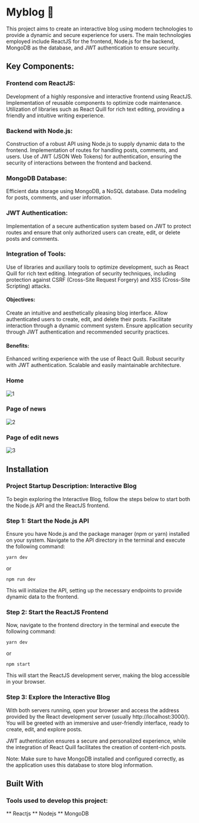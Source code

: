 # Myblog 📰

This project aims to create an interactive blog using modern technologies to provide a dynamic and secure experience for users. The main technologies employed include ReactJS for the frontend, Node.js for the backend, MongoDB as the database, and JWT authentication to ensure security.

## Key Components:

### Frontend com ReactJS:

Development of a highly responsive and interactive frontend using ReactJS.
Implementation of reusable components to optimize code maintenance.
Utilization of libraries such as React Quill for rich text editing, providing a friendly and intuitive writing experience.

### Backend with Node.js:

Construction of a robust API using Node.js to supply dynamic data to the frontend.
Implementation of routes for handling posts, comments, and users.
Use of JWT (JSON Web Tokens) for authentication, ensuring the security of interactions between the frontend and backend.

### MongoDB Database:

Efficient data storage using MongoDB, a NoSQL database.
Data modeling for posts, comments, and user information.

### JWT Authentication:

Implementation of a secure authentication system based on JWT to protect routes and ensure that only authorized users can create, edit, or delete posts and comments.

### Integration of Tools:

Use of libraries and auxiliary tools to optimize development, such as React Quill for rich text editing.
Integration of security techniques, including protection against CSRF (Cross-Site Request Forgery) and XSS (Cross-Site Scripting) attacks.

#### Objectives:

Create an intuitive and aesthetically pleasing blog interface.
Allow authenticated users to create, edit, and delete their posts.
Facilitate interaction through a dynamic comment system.
Ensure application security through JWT authentication and recommended security practices.

#### Benefits:

Enhanced writing experience with the use of React Quill.
Robust security with JWT authentication.
Scalable and easily maintainable architecture.

### Home
![1](https://github.com/malldonado/myblog/assets/47877623/ab7c88fc-8a64-49e0-b3f9-389e85192a92)


### Page of news
![2](https://github.com/malldonado/myblog/assets/47877623/1786ac08-c9a0-4b59-af6d-3785019d4648)


### Page of edit news
![3](https://github.com/malldonado/myblog/assets/47877623/35849e64-a840-4fc4-9cc6-94233bf5e2fc)

## Installation

### Project Startup Description: Interactive Blog

To begin exploring the Interactive Blog, follow the steps below to start both the Node.js API and the ReactJS frontend.

### Step 1: Start the Node.js API

Ensure you have Node.js and the package manager (npm or yarn) installed on your system. Navigate to the API directory in the terminal and execute the following command:

```
yarn dev
```

or

```
npm run dev
```

This will initialize the API, setting up the necessary endpoints to provide dynamic data to the frontend.

### Step 2: Start the ReactJS Frontend

Now, navigate to the frontend directory in the terminal and execute the following command:

```
yarn dev
```

or

```
npm start
```

This will start the ReactJS development server, making the blog accessible in your browser.

### Step 3: Explore the Interactive Blog

With both servers running, open your browser and access the address provided by the React development server (usually http://localhost:3000/). You will be greeted with an immersive and user-friendly interface, ready to create, edit, and explore posts.

JWT authentication ensures a secure and personalized experience, while the integration of React Quill facilitates the creation of content-rich posts.

Note: Make sure to have MongoDB installed and configured correctly, as the application uses this database to store blog information.

## Built With

### Tools used to develop this project:

** Reactjs
** Nodejs
** MongoDB
